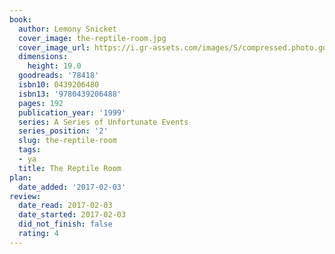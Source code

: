 ```yaml
---
book:
  author: Lemony Snicket
  cover_image: the-reptile-room.jpg
  cover_image_url: https://i.gr-assets.com/images/S/compressed.photo.goodreads.com/books/1352146294l/78418._SX98_.jpg
  dimensions:
    height: 19.0
  goodreads: '78418'
  isbn10: 0439206480
  isbn13: '9780439206488'
  pages: 192
  publication_year: '1999'
  series: A Series of Unfortunate Events
  series_position: '2'
  slug: the-reptile-room
  tags:
  - ya
  title: The Reptile Room
plan:
  date_added: '2017-02-03'
review:
  date_read: 2017-02-03
  date_started: 2017-02-03
  did_not_finish: false
  rating: 4
---
```

